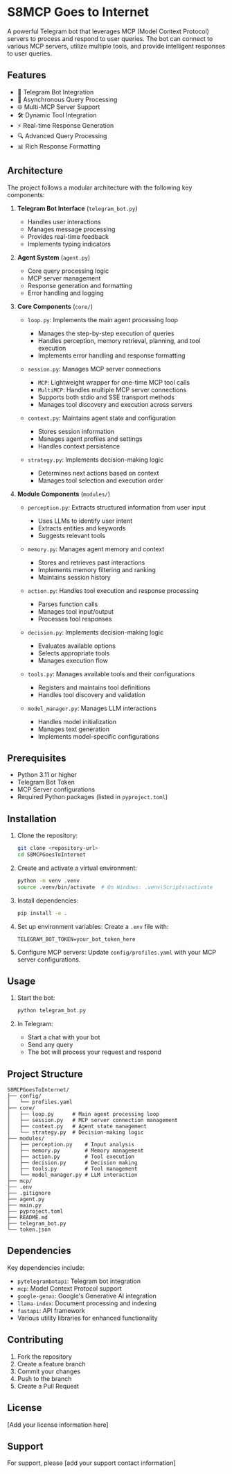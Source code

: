 # S8MCP Goes to Internet

A powerful Telegram bot that leverages MCP (Model Context Protocol) servers to process and respond to user queries. The bot can connect to various MCP servers, utilize multiple tools, and provide intelligent responses to user queries.

## Features

- 🤖 Telegram Bot Integration
- 🔄 Asynchronous Query Processing
- 🌐 Multi-MCP Server Support
- 🛠️ Dynamic Tool Integration
- ⚡ Real-time Response Generation
- 🔍 Advanced Query Processing
- 📊 Rich Response Formatting

## Architecture

The project follows a modular architecture with the following key components:

1. **Telegram Bot Interface** (`telegram_bot.py`)
   - Handles user interactions
   - Manages message processing
   - Provides real-time feedback
   - Implements typing indicators

2. **Agent System** (`agent.py`)
   - Core query processing logic
   - MCP server management
   - Response generation and formatting
   - Error handling and logging

3. **Core Components** (`core/`)
   - `loop.py`: Implements the main agent processing loop
     - Manages the step-by-step execution of queries
     - Handles perception, memory retrieval, planning, and tool execution
     - Implements error handling and response formatting
   
   - `session.py`: Manages MCP server connections
     - `MCP`: Lightweight wrapper for one-time MCP tool calls
     - `MultiMCP`: Handles multiple MCP server connections
     - Supports both stdio and SSE transport methods
     - Manages tool discovery and execution across servers
   
   - `context.py`: Maintains agent state and configuration
     - Stores session information
     - Manages agent profiles and settings
     - Handles context persistence
   
   - `strategy.py`: Implements decision-making logic
     - Determines next actions based on context
     - Manages tool selection and execution order

4. **Module Components** (`modules/`)
   - `perception.py`: Extracts structured information from user input
     - Uses LLMs to identify user intent
     - Extracts entities and keywords
     - Suggests relevant tools
   
   - `memory.py`: Manages agent memory and context
     - Stores and retrieves past interactions
     - Implements memory filtering and ranking
     - Maintains session history
   
   - `action.py`: Handles tool execution and response processing
     - Parses function calls
     - Manages tool input/output
     - Processes tool responses
   
   - `decision.py`: Implements decision-making logic
     - Evaluates available options
     - Selects appropriate tools
     - Manages execution flow
   
   - `tools.py`: Manages available tools and their configurations
     - Registers and maintains tool definitions
     - Handles tool discovery and validation
   
   - `model_manager.py`: Manages LLM interactions
     - Handles model initialization
     - Manages text generation
     - Implements model-specific configurations

## Prerequisites

- Python 3.11 or higher
- Telegram Bot Token
- MCP Server configurations
- Required Python packages (listed in `pyproject.toml`)

## Installation

1. Clone the repository:
   ```bash
   git clone <repository-url>
   cd S8MCPGoesToInternet
   ```

2. Create and activate a virtual environment:
   ```bash
   python -m venv .venv
   source .venv/bin/activate  # On Windows: .venv\Scripts\activate
   ```

3. Install dependencies:
   ```bash
   pip install -e .
   ```

4. Set up environment variables:
   Create a `.env` file with:
   ```
   TELEGRAM_BOT_TOKEN=your_bot_token_here
   ```

5. Configure MCP servers:
   Update `config/profiles.yaml` with your MCP server configurations.

## Usage

1. Start the bot:
   ```bash
   python telegram_bot.py
   ```

2. In Telegram:
   - Start a chat with your bot
   - Send any query
   - The bot will process your request and respond

## Project Structure

```
S8MCPGoesToInternet/
├── config/
│   └── profiles.yaml
├── core/
│   ├── loop.py      # Main agent processing loop
│   ├── session.py   # MCP server connection management
│   ├── context.py   # Agent state management
│   └── strategy.py  # Decision-making logic
├── modules/
│   ├── perception.py    # Input analysis
│   ├── memory.py        # Memory management
│   ├── action.py        # Tool execution
│   ├── decision.py      # Decision making
│   ├── tools.py         # Tool management
│   └── model_manager.py # LLM interaction
├── mcp/
├── .env
├── .gitignore
├── agent.py
├── main.py
├── pyproject.toml
├── README.md
├── telegram_bot.py
└── token.json
```

## Dependencies

Key dependencies include:
- `pytelegrambotapi`: Telegram bot integration
- `mcp`: Model Context Protocol support
- `google-genai`: Google's Generative AI integration
- `llama-index`: Document processing and indexing
- `fastapi`: API framework
- Various utility libraries for enhanced functionality

## Contributing

1. Fork the repository
2. Create a feature branch
3. Commit your changes
4. Push to the branch
5. Create a Pull Request

## License

[Add your license information here]

## Support

For support, please [add your support contact information]
